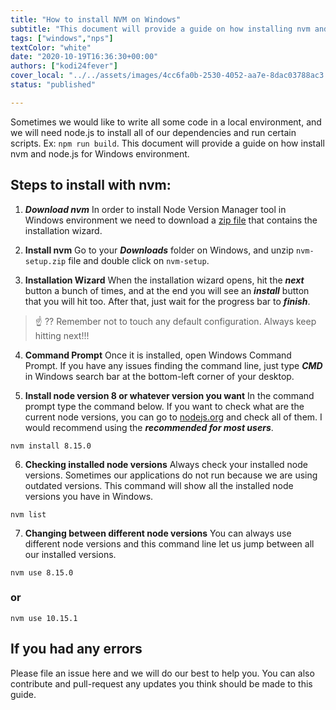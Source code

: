 ```yaml
---
title: "How to install NVM on Windows"
subtitle: "This document will provide a guide on how installing nvm and node.js for Windows environment"
tags: ["windows","nps"]
textColor: "white"
date: "2020-10-19T16:36:30+00:00"
authors: ["kodi24fever"]
cover_local: "../../assets/images/4cc6fa0b-2530-4052-aa7e-8dac03788ac3.png"
status: "published"

---
```


Sometimes we would like to write all some code in a local environment, and we will need node.js to install all of our dependencies and run certain scripts. Ex: ```npm run build```.
This document will provide a guide on how install nvm and node.js for Windows environment.
  
## Steps to install with nvm:

1. ***Download nvm*** 
In order to install Node Version Manager tool in Windows environment we need to download a [zip file](https://github.com/coreybutler/nvm-windows/releases/download/1.1.7/nvm-setup.zip) that contains the installation wizard.

  2. **Install nvm**
  Go to your ***Downloads*** folder on Windows, and unzip ```nvm-setup.zip``` file and double click on ```nvm-setup```.

  
  3. **Installation Wizard**
 When the installation wizard opens, hit the ***next*** button a bunch of times, and at the end you will see an ***install*** button that you will hit too. After that, just wait for the progress bar to ***finish***. 
 
> :point_up: ?? Remember not to touch any default configuration. Always keep hitting next!!!

  4. **Command Prompt**
Once it is installed, open Windows Command Prompt. If you have any issues finding the command line, just type ***CMD*** in Windows search bar at the bottom-left corner of your desktop. 


5. **Install node version 8 or whatever version you want**
In the command prompt type the command below. If you want to check what are the current node versions, you can go to [nodejs.org](https://nodejs.org/en/) and check all of them. I would recommend using the ***recommended for most users***.
```
nvm install 8.15.0
```

6. **Checking installed node versions**
Always check your installed node versions. Sometimes our applications do not run because we are using outdated versions. This command will show all the installed node versions you have in Windows.
```
nvm list
```

  
  7. **Changing between different node versions**
  You can always use different node versions and this command line let us jump between all our installed versions.
  ```
  nvm use 8.15.0
  ```
  ### or
  ```
  nvm use 10.15.1
  ```
 ## If you had any errors
 
 Please file an issue here and we will do our best to help you. You can also contribute and pull-request any updates you think should be made to this guide.
